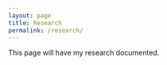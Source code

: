 ```yaml
---
layout: page
title: Research
permalink: /research/
---
```

This page will have my research documented.